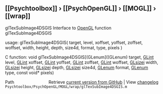 ## [[Psychtoolbox]] &#8250; [[PsychOpenGL]] &#8250; [[MOGL]] &#8250; [[wrap]]

glTexSubImage4DSGIS  Interface to [OpenGL](OpenGL) function glTexSubImage4DSGIS  
  
usage:  glTexSubImage4DSGIS( target, level, xoffset, yoffset, zoffset, woffset, width, height, depth, size4d, format, type, pixels )  
  
C function:  void glTexSubImage4DSGIS[(GLenum]((GLenum) target, [GLint](GLint) level, [GLint](GLint) xoffset, [GLint](GLint) yoffset, [GLint](GLint) zoffset, [GLint](GLint) woffset, [GLsizei](GLsizei) width, [GLsizei](GLsizei) height, [GLsizei](GLsizei) depth, [GLsizei](GLsizei) size4d, [GLenum](GLenum) format, [GLenum](GLenum) type, const void\* pixels)  




<div class="code_header" style="text-align:right;">
  <span style="float:left;">Path&nbsp;&nbsp;</span> <span class="counter">Retrieve <a href=
  "https://raw.github.com/Psychtoolbox-3/Psychtoolbox-3/beta/Psychtoolbox/PsychOpenGL/MOGL/wrap/glTexSubImage4DSGIS.m">current version from GitHub</a> | View <a href=
  "https://github.com/Psychtoolbox-3/Psychtoolbox-3/commits/beta/Psychtoolbox/PsychOpenGL/MOGL/wrap/glTexSubImage4DSGIS.m">changelog</a></span>
</div>
<div class="code">
  <code>Psychtoolbox/PsychOpenGL/MOGL/wrap/glTexSubImage4DSGIS.m</code>
</div>

